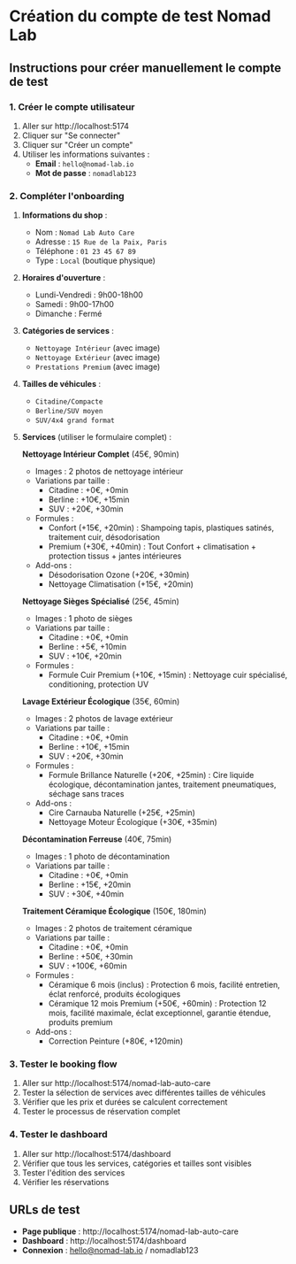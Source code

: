 # Création du compte de test Nomad Lab

## Instructions pour créer manuellement le compte de test

### 1. Créer le compte utilisateur
1. Aller sur http://localhost:5174
2. Cliquer sur "Se connecter" 
3. Cliquer sur "Créer un compte"
4. Utiliser les informations suivantes :
   - **Email** : `hello@nomad-lab.io`
   - **Mot de passe** : `nomadlab123`

### 2. Compléter l'onboarding
1. **Informations du shop** :
   - Nom : `Nomad Lab Auto Care`
   - Adresse : `15 Rue de la Paix, Paris`
   - Téléphone : `01 23 45 67 89`
   - Type : `Local` (boutique physique)

2. **Horaires d'ouverture** :
   - Lundi-Vendredi : 9h00-18h00
   - Samedi : 9h00-17h00
   - Dimanche : Fermé

3. **Catégories de services** :
   - `Nettoyage Intérieur` (avec image)
   - `Nettoyage Extérieur` (avec image)  
   - `Prestations Premium` (avec image)

4. **Tailles de véhicules** :
   - `Citadine/Compacte`
   - `Berline/SUV moyen`
   - `SUV/4x4 grand format`

5. **Services** (utiliser le formulaire complet) :

   **Nettoyage Intérieur Complet** (45€, 90min)
   - Images : 2 photos de nettoyage intérieur
   - Variations par taille :
     - Citadine : +0€, +0min
     - Berline : +10€, +15min
     - SUV : +20€, +30min
   - Formules :
     - Confort (+15€, +20min) : Shampoing tapis, plastiques satinés, traitement cuir, désodorisation
     - Premium (+30€, +40min) : Tout Confort + climatisation + protection tissus + jantes intérieures
   - Add-ons :
     - Désodorisation Ozone (+20€, +30min)
     - Nettoyage Climatisation (+15€, +20min)

   **Nettoyage Sièges Spécialisé** (25€, 45min)
   - Images : 1 photo de sièges
   - Variations par taille :
     - Citadine : +0€, +0min
     - Berline : +5€, +10min
     - SUV : +10€, +20min
   - Formules :
     - Formule Cuir Premium (+10€, +15min) : Nettoyage cuir spécialisé, conditioning, protection UV

   **Lavage Extérieur Écologique** (35€, 60min)
   - Images : 2 photos de lavage extérieur
   - Variations par taille :
     - Citadine : +0€, +0min
     - Berline : +10€, +15min
     - SUV : +20€, +30min
   - Formules :
     - Formule Brillance Naturelle (+20€, +25min) : Cire liquide écologique, décontamination jantes, traitement pneumatiques, séchage sans traces
   - Add-ons :
     - Cire Carnauba Naturelle (+25€, +25min)
     - Nettoyage Moteur Écologique (+30€, +35min)

   **Décontamination Ferreuse** (40€, 75min)
   - Images : 1 photo de décontamination
   - Variations par taille :
     - Citadine : +0€, +0min
     - Berline : +15€, +20min
     - SUV : +30€, +40min

   **Traitement Céramique Écologique** (150€, 180min)
   - Images : 2 photos de traitement céramique
   - Variations par taille :
     - Citadine : +0€, +0min
     - Berline : +50€, +30min
     - SUV : +100€, +60min
   - Formules :
     - Céramique 6 mois (inclus) : Protection 6 mois, facilité entretien, éclat renforcé, produits écologiques
     - Céramique 12 mois Premium (+50€, +60min) : Protection 12 mois, facilité maximale, éclat exceptionnel, garantie étendue, produits premium
   - Add-ons :
     - Correction Peinture (+80€, +120min)

### 3. Tester le booking flow
1. Aller sur http://localhost:5174/nomad-lab-auto-care
2. Tester la sélection de services avec différentes tailles de véhicules
3. Vérifier que les prix et durées se calculent correctement
4. Tester le processus de réservation complet

### 4. Tester le dashboard
1. Aller sur http://localhost:5174/dashboard
2. Vérifier que tous les services, catégories et tailles sont visibles
3. Tester l'édition des services
4. Vérifier les réservations

## URLs de test
- **Page publique** : http://localhost:5174/nomad-lab-auto-care
- **Dashboard** : http://localhost:5174/dashboard
- **Connexion** : hello@nomad-lab.io / nomadlab123
